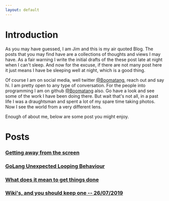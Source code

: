 ```yaml
---
layout: default
---
```


# Introduction
As you may have guessed, I am Jim and this is my air quoted Blog.
The posts that you may find have are a collections of thoughts and views I may have.
As a fair warning I write the initial drafts of the these post late at night when I can't sleep.
And now for the excuse, if there are not many post here it just means I have be sleeping well at night, which is a good thing.

Of course I am on social media, well twitter [@Boomatang](https://twitter.com/Boomatang), reach out and say hi.
I am pretty open to any type of conversation. 
For the people into programming I am on github [@Boomatang](https://github.com/Boomatang) also. 
Go have a look and see some of the work I have been doing there.
But wait that's not all, in a past life I was a draughtsman and spent a lot of my spare time taking photos.
Now I see the world from a very different lens.

Enough of about me, below are some post you might enjoy.

# Posts
### [Getting away from the screen](./posts/getting-away-from-the-screen.md)
### [GoLang Unexpected Looping Behaviour](./posts/golang-unexpected-looping-behaviour.md)
### [What does it mean to get things done](./posts/what-does-it-mean-to-get-things-done.md)
### [Wiki's, and you should keep one -- 26/07/2019](./posts/wikis-and-you-should-keep-one.html)
